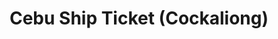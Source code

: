 ---
title: "Cebu Ship Ticket (Cockaliong)"
url: /calbayog/cebu-ship-ticket-cockaliong/
shop: Tickets
---